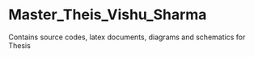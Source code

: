 # Master_Theis_Vishu_Sharma
Contains source codes, latex documents, diagrams and schematics for Thesis
